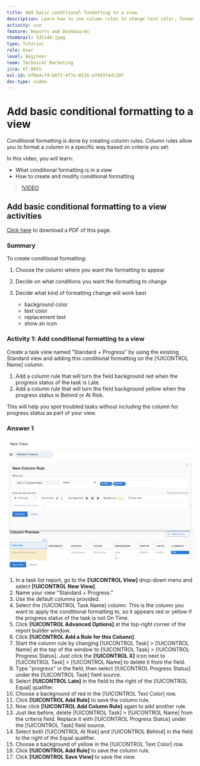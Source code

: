 ```yaml
---
title: Add basic conditional formatting to a view
description: Learn how to use column rules to change text color, formatting and background colors in a report or view, based on criteria you set.
activity: use
feature: Reports and Dashboards
thumbnail: 335149.jpeg
type: Tutorial
role: User
level: Beginner
team: Technical Marketing
jira: KT-8855
exl-id: bf9a4cf4-b073-4f7e-8516-e7843f4dc20f
doc-type: video
---
```

# Add basic conditional formatting to a view

Conditional formatting is done by creating column rules. Column rules allow you to format a column in a specific way based on criteria you set.

In this video, you will learn:

* What conditional formatting is in a view
* How to create and modify conditional formatting

>[!VIDEO](https://video.tv.adobe.com/v/335149/?quality=12&learn=on)

## Add basic conditional formatting to a view activities

[Click here](/help/assets/add-basic-conditional-formatting-to-a-view-activities.pdf) to download a PDF of this page.

### Summary

To create conditional formatting:

1. Choose the column where you want the formatting to appear
1. Decide on what conditions you want the formatting to change
1. Decide what kind of formatting change will work best

    * background color
    * text color
    * replacement text
    * show an icon

### Activity 1: Add conditional formatting to a view

Create a task view named "Standard + Progress" by using the existing Standard view and adding this conditional formatting on the [!UICONTROL Name] column.

1. Add a column rule that will turn the field background red when the progress status of the task is Late.
1. Add a column rule that will turn the field background yellow when the progress status is Behind or At Risk.

This will help you spot troubled tasks without including the column for progress status as part of your view.

### Answer 1

![An image of the screen to create a new column rule](assets/conditional-formatting-exercise.png)

1. In a task list report, go to the **[!UICONTROL View]** drop-down menu and select **[!UICONTROL New View]**.
1. Name your view "Standard + Progress."
1. Use the default columns provided.
1. Select the [!UICONTROL Task Name] column. This is the column you want to apply the conditional formatting to, so it appears red or yellow if the progress status of the task is not On Time.
1. Click **[!UICONTROL Advanced Options]** at the top-right corner of the report builder window.
1. Click **[!UICONTROL Add a Rule for this Column]**.
1. Start the column rule by changing [!UICONTROL Task] > [!UICONTROL Name] at the top of the window to [!UICONTROL Task] > [!UICONTROL Progress Status]. Just click the **[!UICONTROL X]** icon next to [!UICONTROL Task] > [!UICONTROL Name] to delete it from the field.
1. Type "progress" in the field, then select [!UICONTROL Progress Status] under the [!UICONTROL Task] field source.
1. Select **[!UICONTROL Late]** in the field to the right of the [!UICONTROL Equal] qualifier.
1. Choose a background of red in the [!UICONTROL Text Color] row.
1. Click **[!UICONTROL Add Rule]** to save the column rule.
1. Now click **[!UICONTROL Add Column Rule]** again to add another rule.
1. Just like before, delete [!UICONTROL Task] > [!UICONTROL Name] from the criteria field. Replace it with [!UICONTROL Progress Status] under the [!UICONTROL Task] field source.
1. Select both [!UICONTROL At Risk] and [!UICONTROL Behind] in the field to the right of the Equal qualifier.
1. Choose a background of yellow in the [!UICONTROL Text Color] row.
1. Click **[!UICONTROL Add Rule]** to save the column rule.
1. Click **[!UICONTROL Save View]** to save the view.
